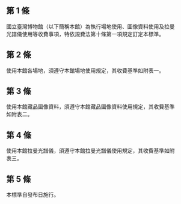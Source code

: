 第 1 條
-------
國立臺灣博物館（以下簡稱本館）為執行場地使用、圖像資料使用及拉曼  
光譜儀使用等收費事項，特依規費法第十條第一項規定訂定本標準。

第 2 條
-------
使用本館各場地，須遵守本館場地使用規定，其收費基準如附表一。

第 3 條
-------
使用本館藏品圖像資料，須遵守本館藏品圖像資料使用規定，其收費基準  
如附表二。

第 4 條
-------
使用本館拉曼光譜儀，須遵守本館拉曼光譜儀使用規定，其收費基準如附  
表三。

第 5 條
-------
本標準自發布日施行。

